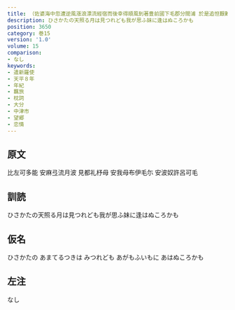 ```yaml
---
title: （佐婆海中忽遭逆風漲浪漂流經宿而後幸得順風到著豊前國下毛郡分間浦 於是追怛艱難悽惆作八首）
description: ひさかたの天照る月は見つれども我が思ふ妹に逢はぬころかも
position: 3650
category: 巻15
version: '1.0'
volume: 15
comparison:
- なし
keywords:
- 遣新羅使
- 天平８年
- 年紀
- 羈旅
- 枕詞
- 大分
- 中津市
- 望郷
- 恋情
---
```


## 原文

比左可多能 安麻弖流月波 見都礼杼母 安我母布伊毛尓 安波奴許呂可毛

## 訓読

ひさかたの天照る月は見つれども我が思ふ妹に逢はぬころかも

## 仮名

ひさかたの あまてるつきは みつれども あがもふいもに あはぬころかも

## 左注

なし
